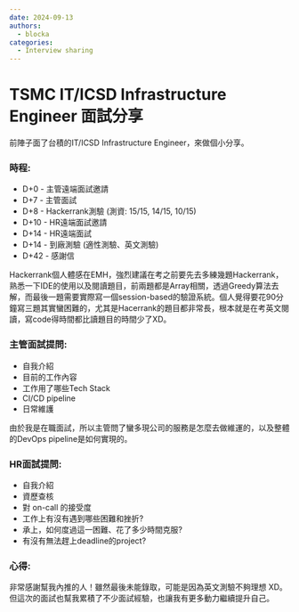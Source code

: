 ```yaml
---
date: 2024-09-13
authors:
  - blocka
categories:
  - Interview sharing
---
```


# TSMC IT/ICSD Infrastructure Engineer 面試分享

前陣子面了台積的IT/ICSD Infrastructure Engineer，來做個小分享。

### 時程:
- D+0 - 主管遠端面試邀請
- D+7 - 主管面試
- D+8 - Hackerrank測驗 (測資: 15/15, 14/15, 10/15)
- D+10 - HR遠端面試邀請
- D+14 - HR遠端面試
- D+14 - 到廠測驗 (適性測驗、英文測驗)
- D+42 - 感謝信

<!-- more -->

Hackerrank個人體感在EMH，強烈建議在考之前要先去多練幾題Hackerrank，熟悉一下IDE的使用以及閱讀題目，前兩題都是Array相關，透過Greedy算法去解，而最後一題需要實際寫一個session-based的驗證系統。個人覺得要花90分鐘寫三題其實蠻困難的，尤其是Hacerrank的題目都非常長，根本就是在考英文閱讀，寫code得時間都比讀題目的時間少了XD。

### 主管面試提問:
- 自我介紹
- 目前的工作內容
- 工作用了哪些Tech Stack
- CI/CD pipeline
- 日常維護

由於我是在職面試，所以主管問了蠻多現公司的服務是怎麼去做維運的，以及整體的DevOps pipeline是如何實現的。

### HR面試提問:

- 自我介紹
- 資歷查核
- 對 on-call 的接受度
- 工作上有沒有遇到哪些困難和挫折?
- 承上，如何度過這一困難、花了多少時間克服?
- 有沒有無法趕上deadline的project?

### 心得:
非常感謝幫我內推的人！雖然最後未能錄取，可能是因為英文測驗不夠理想 XD。但這次的面試也幫我累積了不少面試經驗，也讓我有更多動力繼續提升自己。